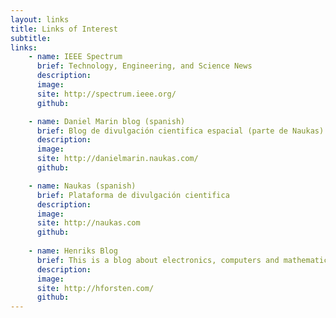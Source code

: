 ```yaml
---
layout: links
title: Links of Interest
subtitle: 
links:
    - name: IEEE Spectrum
      brief: Technology, Engineering, and Science News
      description: 
      image: 
      site: http://spectrum.ieee.org/
      github:

    - name: Daniel Marin blog (spanish)
      brief: Blog de divulgación cientifica espacial (parte de Naukas)
      description: 
      image: 
      site: http://danielmarin.naukas.com/
      github:

    - name: Naukas (spanish)
      brief: Plataforma de divulgación cientifica
      description: 
      image: 
      site: http://naukas.com
      github:
	  
    - name: Henriks Blog
      brief: This is a blog about electronics, computers and mathematics.
      description: 
      image: 
      site: http://hforsten.com/
      github:
---
```

